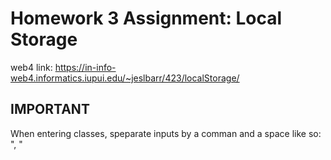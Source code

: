 # Homework 3 Assignment: Local Storage

web4 link:  https://in-info-web4.informatics.iupui.edu/~jeslbarr/423/localStorage/

## IMPORTANT
When entering classes, speparate inputs by a comman and a space like so: ", "
